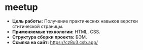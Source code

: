 # meetup
* **Цель работы:** Получение практических навыков верстки ститической страницы.
* **Применяемые технологии:** HTML, CSS.
* **Структура сборки проекта:** БЭМ.
* **Ссылка на сайт:** https://cz8u3.csb.app/
